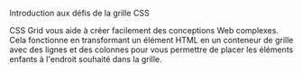 Introduction aux défis de la grille CSS

CSS Grid vous aide à créer facilement des conceptions Web complexes. Cela fonctionne en transformant un élément HTML en un conteneur de grille avec des lignes et des colonnes pour vous permettre de placer les éléments enfants à l'endroit souhaité dans la grille.